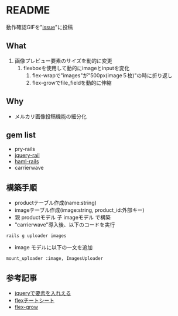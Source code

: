 # README
動作確認GIFを"[issue](https://github.com/ItsukiIshizuka/sample_branch_image/issues/1)"に投稿
## What
1. 画像プレビュー要素のサイズを動的に変更
    1. flexboxを使用して動的にimageとinputを変化
        1. flex-wrapで"images"が"500px(image５枚)"の時に折り返し
        1. flex-growでfile_fieldを動的に伸縮

## Why
* メルカリ画像投稿機能の細分化

## gem list
* pry-rails
* [jquery-rail](https://github.com/rails/jquery-rails)
* [haml-rails](https://github.com/haml/haml-rails)
* carrierwave

## 構築手順
* productテーブル作成(name:string)
* imageテーブル作成(image:string, product_id:外部キー)
* 親 productモデル 子 imageモデル で構築
* "carrierwave"導入後、以下のコードを実行

```
rails g uploader images
```
* image モデルに以下の一文を追加

```
mount_uploader :image, ImagesUploader
```

## 参考記事
* [jqueryで要素を入れえる](https://www.aiship.jp/knowhow/archives/27837)
* [flexチートシート](https://www.webcreatorbox.com/tech/css-flexbox-cheat-sheet)
* [flex-grow](https://developer.mozilla.org/ja/docs/Web/CSS/flex-grow)
